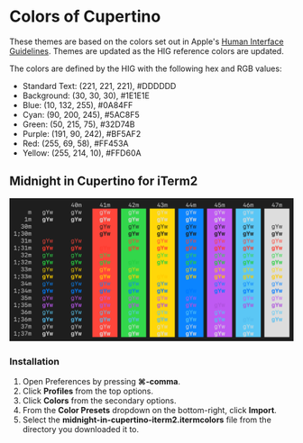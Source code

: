 # Colors of Cupertino

These themes are based on the colors set out in Apple's [Human Interface Guidelines](https://developer.apple.com/design/human-interface-guidelines/foundations/color). Themes are updated as the HIG reference colors are updated.

The colors are defined by the HIG with the following hex and RGB values:

- Standard Text: (221, 221, 221), #DDDDDD
- Background: (30, 30, 30), #1E1E1E
- Blue: (10, 132, 255), #0A84FF
- Cyan: (90, 200, 245), #5AC8F5
- Green: (50, 215, 75),  #32D74B
- Purple: (191, 90, 242), #BF5AF2
- Red: (255, 69, 58), #FF453A
- Yellow: (255, 214, 10), #FFD60A

## Midnight in Cupertino for iTerm2

![Midnight in Cupertino for iTerm](midnight-in-cupertino-iterm2.webp)

### Installation

1. Open Preferences by pressing **⌘-comma**.
2. Click **Profiles** from the top options.
3. Click **Colors** from the secondary options.
4. From the **Color Presets** dropdown on the bottom-right, click **Import**.
5. Select the **midnight-in-cupertino-iterm2.itermcolors** file from the directory you downloaded it to.
